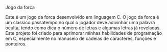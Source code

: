 Jogo da forca

Este é um jogo da forca desenvolvido em linguagem C. O jogo da forca é um clássico passatempo no qual o jogador deve adivinhar uma palavra oculta, tendo como dica o número de letras e algumas letras já reveladas. Este projeto foi criado para aprimorar minhas habilidades de programação em C, especialmente no manuseio de cadeias de caracteres, funções e ponteiros.
